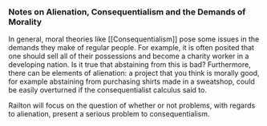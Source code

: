 ### Notes on Alienation, Consequentialism and the Demands of Morality
In general, moral theories like [[Consequentialism]] pose some issues in the demands they make of regular people. For example, it is often posited that one should sell all of their possessions and become a charity worker in a developing nation. Is it true that abstaining from this is bad?
Furthermore, there can be elements of alienation: a project that you think is morally good, for example abstaining from purchasing shirts made in a sweatshop, could be easily overturned if the consequentialist calculus said to.

Railton will focus on the question of whether or not problems, with regards to alienation, present a serious problem to consequentialism.

